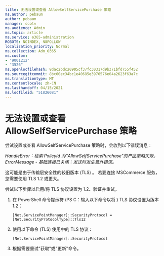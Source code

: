 ```yaml
---
title: 无法设置或查看 AllowSelfServicePurchase 策略
ms.author: pebaum
author: pebaum
manager: scotv
ms.audience: Admin
ms.topic: article
ms.service: o365-administration
ROBOTS: NOINDEX, NOFOLLOW
localization_priority: Normal
ms.collection: Adm_O365
ms.custom:
- "9001212"
- "3526"
ms.openlocfilehash: 8dac2bdc20905cf37fc30317d9b371bfd755f452
ms.sourcegitcommit: 8bc60ec34bc1e40685e3976576e04a2623f63a7c
ms.translationtype: MT
ms.contentlocale: zh-CN
ms.lasthandoff: 04/15/2021
ms.locfileid: "51826081"
---
```

# <a name="unable-to-set-or-view-the-allowselfservicepurchase-policy"></a>无法设置或查看 AllowSelfServicePurchase 策略

尝试设置或查看 AllowSelfServicePurchase 策略时，会收到以下错误消息：

*HandleError：检索 PolicyId 为"AllowSelfServicePurchase"的产品策略失败，ErrorMessage - 基础连接已关闭：发送时发生意外错误。*

这可能是由于传输层安全性的较旧版本 (TLS) 。 若要连接 MSCommerce 服务，您需要使用 TLS 1.2 或更大。  

尝试以下步骤以启用/将 TLS 协议设置为 1.2、验证并重试。
 1. 在 PowerShell 命令提示符 (PS C：输入以下命令以将 \) TLS 协议设置为版本 1.2：

    `[Net.ServicePointManager]::SecurityProtocol = [Net.SecurityProtocolType]::Tls12`

2. 使用以下命令 (TLS) 使用中的 TLS 协议：

    `[Net.ServicePointManager]::SecurityProtocol` 

3. 根据需要重试"获取"或"更新"命令。

